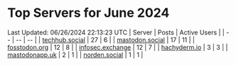 # Top Servers for June 2024
Last Updated: 06/26/2024 22:13:23 UTC
| Server | Posts | Active Users |
| -- | -- | -- |
| [techhub.social](https://techhub.social/tags/PowerShell) | 27 | 6 |
| [mastodon.social](https://mastodon.social/tags/PowerShell) | 17 | 11 |
| [fosstodon.org](https://fosstodon.org/tags/PowerShell) | 12 | 8 |
| [infosec.exchange](https://infosec.exchange/tags/PowerShell) | 12 | 7 |
| [hachyderm.io](https://hachyderm.io/tags/PowerShell) | 3 | 3 |
| [mastodonapp.uk](https://mastodonapp.uk/tags/PowerShell) | 2 | 1 |
| [norden.social](https://norden.social/tags/PowerShell) | 1 | 1 |
